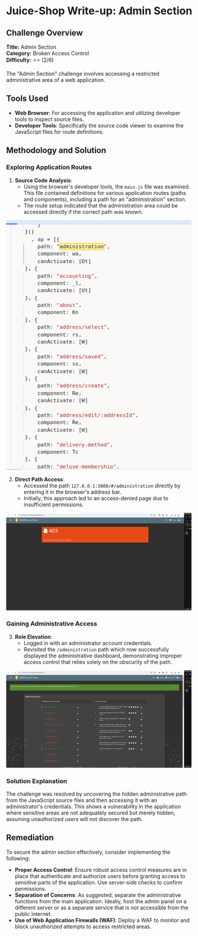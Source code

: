 # Juice-Shop Write-up: Admin Section

## Challenge Overview

**Title:** Admin Section\
**Category:** Broken Access Control\
**Difficulty:** ⭐⭐ (2/6)

The "Admin Section" challenge involves accessing a restricted administrative area of a web application. 

## Tools Used

- **Web Browser**: For accessing the application and utilizing developer tools to inspect source files.
- **Developer Tools**: Specifically the source code viewer to examine the JavaScript files for route definitions.

## Methodology and Solution

### Exploring Application Routes

1. **Source Code Analysis**:
   - Using the browser's developer tools, the `main.js` file was examined. This file contained definitions for various application routes (paths and components), including a path for an "administration" section.
   - The route setup indicated that the administration area could be accessed directly if the correct path was known.

<img src="../assets/difficulty2/admin_section_1.png" alt="routes" width="500px">

2. **Direct Path Access**:
   - Accessed the path `127.0.0.1:3000/#/administration` directly by entering it in the browser's address bar.
   - Initially, this approach led to an access-denied page due to insufficient permissions.

<img src="../assets/difficulty2/admin_section_2.png" alt="permissions" width="500px">

### Gaining Administrative Access

3. **Role Elevation**:
   - Logged in with an administrator account credentials.
   - Revisited the `/administration` path which now successfully displayed the administrative dashboard, demonstrating improper access control that relies solely on the obscurity of the path.

<img src="../assets/difficulty2/admin_section_3.png" alt="page access" width="500px">


### Solution Explanation

The challenge was resolved by uncovering the hidden administrative path from the JavaScript source files and then accessing it with an administrator's credentials. This shows a vulnerability in the application where sensitive areas are not adequately secured but merely hidden, assuming unauthorized users will not discover the path.

## Remediation

To secure the admin section effectively, consider implementing the following:

- **Proper Access Control**: Ensure robust access control measures are in place that authenticate and authorize users before granting access to sensitive parts of the application. Use server-side checks to confirm permissions.
- **Separation of Concerns**: As suggested, separate the administrative functions from the main application. Ideally, host the admin panel on a different server or as a separate service that is not accessible from the public internet.
- **Use of Web Application Firewalls (WAF)**: Deploy a WAF to monitor and block unauthorized attempts to access restricted areas.

